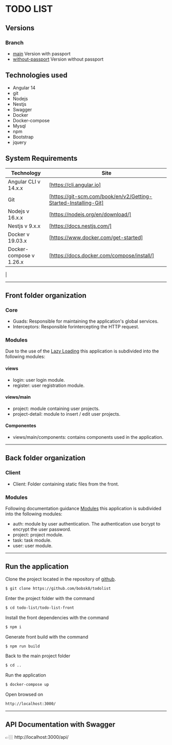 # TODO LIST

## Versions
### Branch
* [main](https://github.com/bobsk8/todolist) Version with passport
* [without-passport](https://github.com/bobsk8/todolist/tree/without-passport) Version without passport

## Technologies used

* Angular 14
* git
* Nodejs
* Nestjs
* Swagger
* Docker
* Docker-compose
* Mysql
* npm
* Bootstrap
* jquery

## System Requirements

| Technology | Site |
| ------ | ------ |
| Angular CLI v 14.x.x | [https://cli.angular.io] |
| Git | [https://git-scm.com/book/en/v2/Getting-Started-Installing-Git] |
| Nodejs v 16.x.x | [https://nodejs.org/en/download/] |
| Nestjs v 9.x.x | [https://docs.nestjs.com/] |
| Docker v 19.03.x | [https://www.docker.com/get-started] |
| Docker-compose v 1.26.x | [https://docs.docker.com/compose/install/] |
|

---

## Front folder organization

### Core
  
 * Guads: Responsible for maintaining the application's global services.
 * Interceptors: Responsible forintercepting the HTTP request. 

### Modules

Due to the use of the [Lazy Loading](https://angular.io/guide/lazy-loading-ngmodules) this application is subdivided into the following modules:

#### views
* login: user login module.
* register: user registration module.

#### views/main
* project: module containing user projects.
* project-detail: module to insert / edit user projects.

#### Componentes
* views/main/components: contains components used in the application.

---

## Back folder organization

### Client
  
 * Client: Folder containing static files from the front. 

### Modules

Following documentation guidance [Modules](https://docs.nestjs.com/modules) this application is subdivided into the following modules:

* auth: module by user authentication. The authentication use bcrypt to encrypt the user password.
* project: project module.
* task: task module.
* user: user module.

---

## Run the application

Clone the project located in the repository of [github](https://github.com/bobsk8/todolist).

```sh
$ git clone https://github.com/bobsk8/todolist
```

Enter the project folder with the command
```sh
$ cd todo-list/todo-list-front
```

Install the front dependencies with the command
```sh
$ npm i
```

Generate front build with the command
```sh
$ npm run build
```

Back to the main project folder
```sh
$ cd ..
```

Run the application
```sh
$ docker-compose up
```

Open browsed on
```sh
http://localhost:3000/
```
---

## API Documentation with Swagger
👉🏼 http://localhost:3000/api/
